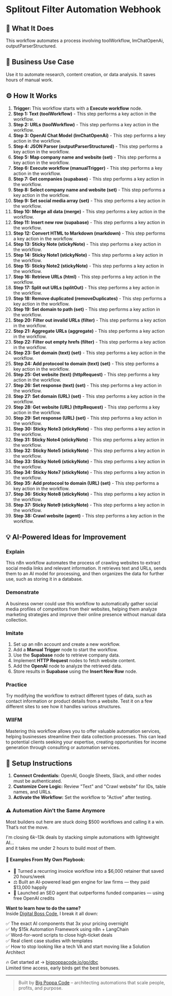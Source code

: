 # Splitout Filter Automation Webhook

## 🚀 What It Does
This workflow automates a process involving toolWorkflow, lmChatOpenAi, outputParserStructured.

## 💼 Business Use Case
Use it to automate research, content creation, or data analysis. It saves hours of manual work.

## ⚙️ How It Works
1.  **Trigger:** This workflow starts with a **Execute workflow** node.
2. **Step 1: Text (toolWorkflow)** - This step performs a key action in the workflow.
3. **Step 2: URLs (toolWorkflow)** - This step performs a key action in the workflow.
4. **Step 3: OpenAI Chat Model (lmChatOpenAi)** - This step performs a key action in the workflow.
5. **Step 4: JSON Parser (outputParserStructured)** - This step performs a key action in the workflow.
6. **Step 5: Map company name and website (set)** - This step performs a key action in the workflow.
7. **Step 6: Execute workflow (manualTrigger)** - This step performs a key action in the workflow.
8. **Step 7: Get companies (supabase)** - This step performs a key action in the workflow.
9. **Step 8: Select company name and website (set)** - This step performs a key action in the workflow.
10. **Step 9: Set social media array (set)** - This step performs a key action in the workflow.
11. **Step 10: Merge all data (merge)** - This step performs a key action in the workflow.
12. **Step 11: Insert new row (supabase)** - This step performs a key action in the workflow.
13. **Step 12: Convert HTML to Markdown (markdown)** - This step performs a key action in the workflow.
14. **Step 13: Sticky Note (stickyNote)** - This step performs a key action in the workflow.
15. **Step 14: Sticky Note1 (stickyNote)** - This step performs a key action in the workflow.
16. **Step 15: Sticky Note2 (stickyNote)** - This step performs a key action in the workflow.
17. **Step 16: Retrieve URLs (html)** - This step performs a key action in the workflow.
18. **Step 17: Split out URLs (splitOut)** - This step performs a key action in the workflow.
19. **Step 18: Remove duplicated (removeDuplicates)** - This step performs a key action in the workflow.
20. **Step 19: Set domain to path (set)** - This step performs a key action in the workflow.
21. **Step 20: Filter out invalid URLs (filter)** - This step performs a key action in the workflow.
22. **Step 21: Aggregate URLs (aggregate)** - This step performs a key action in the workflow.
23. **Step 22: Filter out empty hrefs (filter)** - This step performs a key action in the workflow.
24. **Step 23: Set domain (text) (set)** - This step performs a key action in the workflow.
25. **Step 24: Add protocool to domain (text) (set)** - This step performs a key action in the workflow.
26. **Step 25: Get website (text) (httpRequest)** - This step performs a key action in the workflow.
27. **Step 26: Set response (text) (set)** - This step performs a key action in the workflow.
28. **Step 27: Set domain (URL) (set)** - This step performs a key action in the workflow.
29. **Step 28: Get website (URL) (httpRequest)** - This step performs a key action in the workflow.
30. **Step 29: Set response (URL) (set)** - This step performs a key action in the workflow.
31. **Step 30: Sticky Note3 (stickyNote)** - This step performs a key action in the workflow.
32. **Step 31: Sticky Note4 (stickyNote)** - This step performs a key action in the workflow.
33. **Step 32: Sticky Note5 (stickyNote)** - This step performs a key action in the workflow.
34. **Step 33: Sticky Note6 (stickyNote)** - This step performs a key action in the workflow.
35. **Step 34: Sticky Note7 (stickyNote)** - This step performs a key action in the workflow.
36. **Step 35: Add protocool to domain (URL) (set)** - This step performs a key action in the workflow.
37. **Step 36: Sticky Note8 (stickyNote)** - This step performs a key action in the workflow.
38. **Step 37: Sticky Note9 (stickyNote)** - This step performs a key action in the workflow.
39. **Step 38: Crawl website (agent)** - This step performs a key action in the workflow.

## 💡 AI-Powered Ideas for Improvement
### Explain
This n8n workflow automates the process of crawling websites to extract social media links and relevant information. It retrieves text and URLs, sends them to an AI model for processing, and then organizes the data for further use, such as storing it in a database.

### Demonstrate
A business owner could use this workflow to automatically gather social media profiles of competitors from their websites, helping them analyze marketing strategies and improve their online presence without manual data collection.

### Imitate
1. Set up an n8n account and create a new workflow.
2. Add a **Manual Trigger** node to start the workflow.
3. Use the **Supabase** node to retrieve company data.
4. Implement **HTTP Request** nodes to fetch website content.
5. Add the **OpenAI** node to analyze the retrieved data.
6. Store results in **Supabase** using the **Insert New Row** node.

### Practice
Try modifying the workflow to extract different types of data, such as contact information or product details from a website. Test it on a few different sites to see how it handles various structures.

### WIIFM
Mastering this workflow allows you to offer valuable automation services, helping businesses streamline their data collection processes. This can lead to potential clients seeking your expertise, creating opportunities for income generation through consulting or automation services.

## 🔧 Setup Instructions
1. **Connect Credentials:** OpenAI, Google Sheets, Slack, and other nodes must be authenticated.
2. **Customize Core Logic:** Review "Text" and "Crawl website" for IDs, table names, and URLs.
3. **Activate the Workflow:** Set the workflow to "Active" after testing.

### ⚠️ Automation Ain’t the Same Anymore

Most builders out here are stuck doing $500 workflows and calling it a win.  
That’s not the move.  

I'm closing $6k–$13k deals by stacking simple automations with lightweight AI...  
and it takes me under 2 hours to build most of them.

#### 🧠 Examples From My Own Playbook:
- 🔁 Turned a recurring invoice workflow into a $6,000 retainer that saved 20 hours/week  
- ⚖️ Built an AI-powered lead gen engine for law firms — they paid $13,000 happily  
- 🚀 Launched an SEO agent that outperforms funded companies — using free OpenAI credits  

**Want to learn how to do the same?**  
Inside [Digital Boss Code](https://bigpoppacode.io/go/dbc), I break it all down:

✅ The exact AI components that 3x your pricing overnight  
✅ My $15k Automation Framework using n8n + LangChain  
✅ Word-for-word scripts to close high-ticket deals  
✅ Real client case studies with templates  
✅ How to stop looking like a tech VA and start moving like a Solution Architect  

🔥 Get started at → [bigpoppacode.io/go/dbc](https://bigpoppacode.io/go/dbc)  
Limited time access, early birds get the best bonuses.

---
> Built by [Big Poppa Code](https://bigpoppacode.io) – architecting automations that scale people, profits, and purpose.

